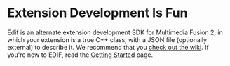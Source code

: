 # Extension Development Is Fun
Edif is an alternate extension development SDK for Multimedia Fusion 2, in which your extension is a true C++ class, with a JSON file (optionally external) to describe it. We recommend that you [check out the wiki](wiki/). If you're new to EDIF, read the [Getting Started](wiki/Getting-started) page.

